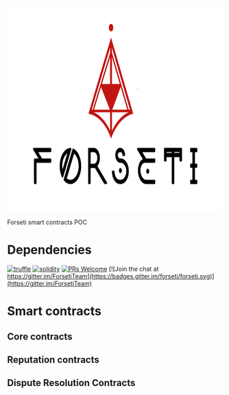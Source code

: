 <p align="center">
  <img width="840" height ="480"  alt="Forseti" src = "./assets/logo-black.png">
</p>


Forseti smart contracts POC

# Dependencies 
[![truffle](https://img.shields.io/badge/truffle-v3.4.11-orange.svg)](https://truffle.readthedocs.io/en/latest/)
[![solidity](https://img.shields.io/badge/solidity-docs-red.svg)](http://solidity.readthedocs.io/en/develop/types.html)
[![PRs Welcome](https://img.shields.io/badge/PRs-welcome-brightgreen.svg?style=flat-square)](http://makeapullrequest.com)
[![Join the chat at https://gitter.im/ForsetiTeam](https://badges.gitter.im/forseti/forseti.svg)](https://gitter.im/ForsetiTeam)


# Smart contracts

## Core contracts 

## Reputation contracts

## Dispute Resolution Contracts 
